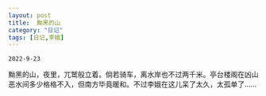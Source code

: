 ```yaml
---
layout: post
title:  黝黑的山
category: "日记"
tags: [日记,李娥]
---
```

`2022-9-23`

黝黑的山，夜里，兀鹫般立着。倘若骑车，离水岸也不过两千米。亭台楼阁在凶山恶水间多少格格不入，但南方毕竟暖和。不过李娥在这儿呆了太久，太孤单了……